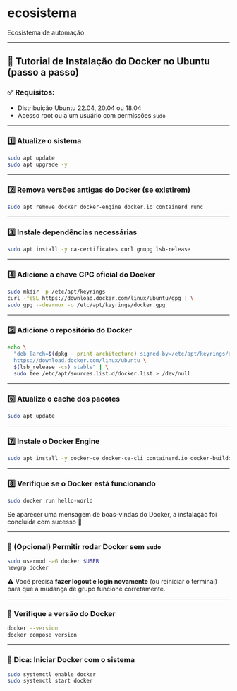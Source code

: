 # ecosistema
Ecosistema de automação

---

## 🐳 Tutorial de Instalação do Docker no Ubuntu (passo a passo)

### ✅ Requisitos:

* Distribuição Ubuntu 22.04, 20.04 ou 18.04
* Acesso root ou a um usuário com permissões `sudo`

---

### 1️⃣ Atualize o sistema

```bash
sudo apt update
sudo apt upgrade -y
```

---

### 2️⃣ Remova versões antigas do Docker (se existirem)

```bash
sudo apt remove docker docker-engine docker.io containerd runc
```

---

### 3️⃣ Instale dependências necessárias

```bash
sudo apt install -y ca-certificates curl gnupg lsb-release
```

---

### 4️⃣ Adicione a chave GPG oficial do Docker

```bash
sudo mkdir -p /etc/apt/keyrings
curl -fsSL https://download.docker.com/linux/ubuntu/gpg | \
sudo gpg --dearmor -o /etc/apt/keyrings/docker.gpg
```

---

### 5️⃣ Adicione o repositório do Docker

```bash
echo \
  "deb [arch=$(dpkg --print-architecture) signed-by=/etc/apt/keyrings/docker.gpg] \
  https://download.docker.com/linux/ubuntu \
  $(lsb_release -cs) stable" | \
  sudo tee /etc/apt/sources.list.d/docker.list > /dev/null
```

---

### 6️⃣ Atualize o cache dos pacotes

```bash
sudo apt update
```

---

### 7️⃣ Instale o Docker Engine

```bash
sudo apt install -y docker-ce docker-ce-cli containerd.io docker-buildx-plugin docker-compose-plugin
```

---

### 8️⃣ Verifique se o Docker está funcionando

```bash
sudo docker run hello-world
```

Se aparecer uma mensagem de boas-vindas do Docker, a instalação foi concluída com sucesso 🎉

---

### 🔁 (Opcional) Permitir rodar Docker sem `sudo`

```bash
sudo usermod -aG docker $USER
newgrp docker
```

⚠️ Você precisa **fazer logout e login novamente** (ou reiniciar o terminal) para que a mudança de grupo funcione corretamente.

---

### 🧪 Verifique a versão do Docker

```bash
docker --version
docker compose version
```

---

### 📌 Dica: Iniciar Docker com o sistema

```bash
sudo systemctl enable docker
sudo systemctl start docker
```
